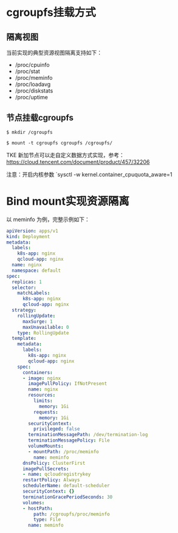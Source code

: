 # cgroupfs挂载方式

## 隔离视图
当前实现的典型资源视图隔离支持如下：

- /proc/cpuinfo
- /proc/stat
- /proc/meminfo
- /proc/loadavg
- /proc/diskstats
- /proc/uptime


## 节点挂载cgroupfs
```
$ mkdir /cgroupfs

$ mount -t cgroupfs cgroupfs /cgroupfs/
```

TKE 新加节点可以走自定义数据方式实现，参考：https://cloud.tencent.com/document/product/457/32206

注意：开启内核参数 `sysctl -w kernel.container_cpuquota_aware=1

# Bind mount实现资源隔离

以 meminfo 为例，完整示例如下：
```yaml
apiVersion: apps/v1
kind: Deployment
metadata:
  labels:
    k8s-app: nginx
    qcloud-app: nginx
  name: nginx
  namespace: default
spec:
  replicas: 1
  selector:
    matchLabels:
      k8s-app: nginx
      qcloud-app: nginx
  strategy:
    rollingUpdate:
      maxSurge: 1
      maxUnavailable: 0
    type: RollingUpdate
  template:
    metadata:
      labels:
        k8s-app: nginx
        qcloud-app: nginx
    spec:
      containers:
      - image: nginx
        imagePullPolicy: IfNotPresent
        name: nginx
        resources:
          limits:
            memory: 1Gi
          requests:
            memory: 1Gi
        securityContext:
          privileged: false
        terminationMessagePath: /dev/termination-log
        terminationMessagePolicy: File
        volumeMounts:
        - mountPath: /proc/meminfo
          name: meminfo
      dnsPolicy: ClusterFirst
      imagePullSecrets:
      - name: qcloudregistrykey
      restartPolicy: Always
      schedulerName: default-scheduler
      securityContext: {}
      terminationGracePeriodSeconds: 30
      volumes:
      - hostPath:
          path: /cgroupfs/proc/meminfo
          type: File
        name: meminfo
```
